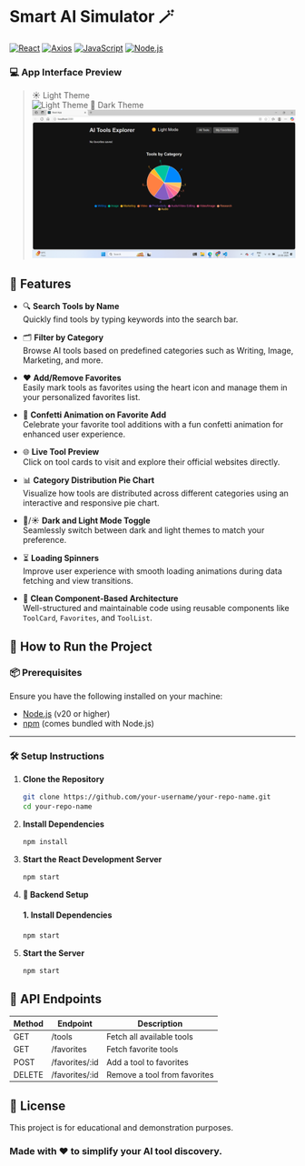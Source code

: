 # Smart AI Simulator 🪄

[![React](https://img.shields.io/badge/Frontend-React-blue.svg)](https://reactjs.org/)
[![Axios](https://img.shields.io/badge/API-Axios-cc0000.svg)](https://axios-http.com/)
[![JavaScript](https://img.shields.io/badge/Language-JavaScript-yellow.svg)](https://developer.mozilla.org/en-US/docs/Web/JavaScript)
[![Node.js](https://img.shields.io/badge/Runtime-Node.js-green.svg)](https://nodejs.org/)

### 💻 App Interface Preview  
> ☀ Light Theme  
![Light Theme](light.png)
> 🌙 Dark Theme  
![Dark Theme](AI%20tool%20simulator%20dark%20theme.png)

## 🚀 Features

- 🔍 **Search Tools by Name**  
  Quickly find tools by typing keywords into the search bar.

- 🗂 **Filter by Category**  
  Browse AI tools based on predefined categories such as Writing, Image, Marketing, and more.

- ❤️ **Add/Remove Favorites**  
  Easily mark tools as favorites using the heart icon and manage them in your personalized favorites list.

- 🎉 **Confetti Animation on Favorite Add**  
  Celebrate your favorite tool additions with a fun confetti animation for enhanced user experience.

- 🌐 **Live Tool Preview**  
  Click on tool cards to visit and explore their official websites directly.

- 📊 **Category Distribution Pie Chart**  
  Visualize how tools are distributed across different categories using an interactive and responsive pie chart.

- 🌙/☀ **Dark and Light Mode Toggle**  
  Seamlessly switch between dark and light themes to match your preference.

- ⏳ **Loading Spinners**  
  Improve user experience with smooth loading animations during data fetching and view transitions.

- 🧩 **Clean Component-Based Architecture**  
  Well-structured and maintainable code using reusable components like `ToolCard`, `Favorites`, and `ToolList`.


## 🚀 How to Run the Project

### 📦 Prerequisites

Ensure you have the following installed on your machine:

- [Node.js](https://nodejs.org/) (v20 or higher)
- [npm](https://www.npmjs.com/) (comes bundled with Node.js)

---

### 🛠 Setup Instructions

1. **Clone the Repository**

    ```bash
   git clone https://github.com/your-username/your-repo-name.git
   cd your-repo-name

2. **Install Dependencies**

     ```bash
    npm install

3. **Start the React Development Server**
     ```bash
    npm start
4. **🔧 Backend Setup**

    #### 1. Install Dependencies
    ```bash
    npm start
5. **Start the Server**
     ```bash
    npm start

## 📡 API Endpoints

| Method | Endpoint         | Description               |
|--------|------------------|---------------------------|
| GET    | /tools         | Fetch all available tools |
| GET    | /favorites     | Fetch favorite tools      |
| POST   | /favorites/:id | Add a tool to favorites   |
| DELETE | /favorites/:id | Remove a tool from favorites |

## 📄 License

This project is for educational and demonstration purposes.

### Made with ❤ to simplify your AI tool discovery.
